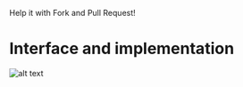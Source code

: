 Help it with Fork and Pull Request!

# Interface and implementation

![alt text](https://github.com/devwdougherty/personal-developer-wiki/tree/master/Programming%20Languages/Java/Java%20EE/java-code-flow-01.png)
